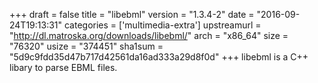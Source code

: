+++
draft = false
title = "libebml"
version = "1.3.4-2"
date = "2016-09-24T19:13:31"
categories = ['multimedia-extra']
upstreamurl = "http://dl.matroska.org/downloads/libebml/"
arch = "x86_64"
size = "76320"
usize = "374451"
sha1sum = "5d9c9fdd35d47b717d42561da16ad333a29d8f0d"
+++
libebml is a C++ libary to parse EBML files.
